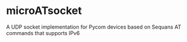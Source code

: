 # microATsocket
A UDP socket implementation for Pycom devices based on Sequans AT commands that supports IPv6
